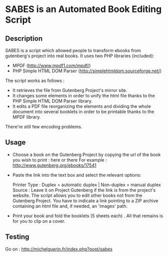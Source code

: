 SABES is an Automated Book Editing Script
==============

Description
--------------

SABES is a script which allowed people to transform ebooks from gutenberg's project into real books.
It uses two PHP libraries (included): 
* MPDF (http://www.mpdf1.com/mpdf/)
* PHP Simple HTML DOM Parser (http://simplehtmldom.sourceforge.net/)

The script works as follows :

* It retrieves the file from Gutenberg Project's mirror site.
* It changes some elements in order to unify the html file thanks to the PHP Simple HTML DOM Parser library.
* It edits a PDF file reorganizing the elements and dividing the whole document into several booklets in order to be printable thanks to the MPDF library. 

There're still few encoding problems.

Usage
--------------

* Choose a book on the Gutenberg Project by copying the url of the book you wish to print : here or there
	For example : http://www.gutenberg.org/ebooks/17541 

* Paste the link into the text box and select the relevant options:

	Printer Type : Duplex = automatic duplex | Non-duplex = manual duplex
	Source : Leave it on Project Gutenberg if the link is from the project's website.
	The script allows you to edit other books not from the Gutenberg Project. You have to indicate a link pointing to a ZIP archive containing an html file and, if needed, an 'images' path.

* Print your book and fold the booklets (5 sheets each) . All that remains is for you to clip on a cover.

Testing
--------------

Go on : http://michelguerin.fr/index.php?post/sabes